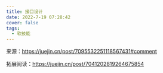 ```yaml
---
title: 接口设计
date: 2022-7-19 07:28:42
cover: false
tags:
  - 软技能
---
```








来源：https://juejin.cn/post/7095532251118567431#comment



拓展阅读：https://juejin.cn/post/7041202819264675854

